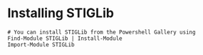 # Installing STIGLib

    # You can install STIGLib from the Powershell Gallery using
    Find-Module STIGLib | Install-Module
    Import-Module STIGLib
